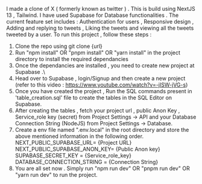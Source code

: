 I made a clone of X ( formerly known as twitter ) . This is build using NextJS 13 , Tailwind. I have used Supabase for Database functionalities . The current feature set includes : Authentication for users , Responsive design , Adding and replying to tweets , Liking the tweets and viewing all the tweets tweeted by a user. 
To run this project , follow these steps : 
1. Clone the repo using git clone {url}
2. Run "npm install" OR "pnpm install" OR "yarn install" in the project directory to install the required dependancies
3. Once the dependancies are installed , you need to create new project at Supabase .\
4. Head over to Supabase , login/Signup and then create a new project (refer to this video : https://www.youtube.com/watch?v=-jISW-jVG-s)
5. Once you have created the project , Run the SQL commands present in 'table_creation.sql' file to create the tables in the SQL Editor on Supabase. 
6. After creating the tables , fetch your project url , public Anon Key , Service_role key (secret) from Project Settings -> API and your Database Connection String (NodeJS) from Project Settings -> Database. 
7. Create a env file named ".env.local" in the root directory and store the above mentioned information in the following order.
NEXT_PUBLIC_SUPABASE_URL= {Project URL}
NEXT_PUBLIC_SUPABASE_ANON_KEY= {Public Anon key}
SUPABASE_SECRET_KEY = {Service_role_key}
DATABASE_CONNECTION_STRING = {Connection String}
8. You are all set now . Simply run "npm run dev" OR "pnpm run dev" OR "yarn run dev" to run the project.
